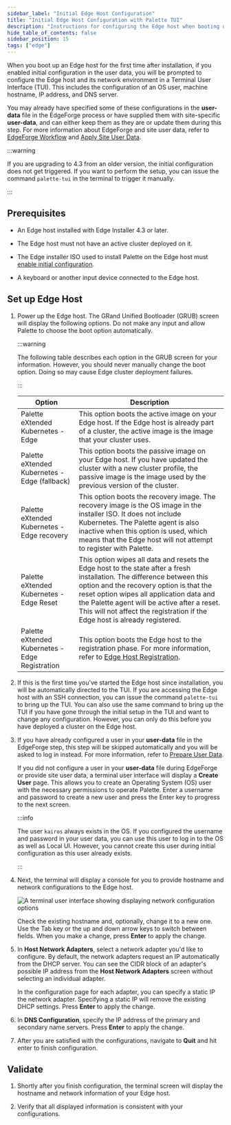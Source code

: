 ```yaml
---
sidebar_label: "Initial Edge Host Configuration"
title: "Initial Edge Host Configuration with Palette TUI"
description: "Instructions for configuring the Edge host when booting up the Edge host for the first time."
hide_table_of_contents: false
sidebar_position: 15
tags: ["edge"]
---
```


When you boot up an Edge host for the first time after installation, if you enabled initial configuration in the user
data, you will be prompted to configure the Edge host and its network environment in a Terminal User Interface (TUI).
This includes the configuration of an OS user, machine hostname, IP address, and DNS server.

You may already have specified some of these configurations in the **user-data** file in the EdgeForge process or have
supplied them with site-specific **user-data**, and can either keep them as they are or update them during this step.
For more information about EdgeForge and site user data, refer to
[EdgeForge Workflow](../../edgeforge-workflow/edgeforge-workflow.md) and [Apply Site User Data](./site-user-data.md).

:::warning

If you are upgrading to 4.3 from an older version, the initial configuration does not get triggered. If you want to
perform the setup, you can issue the command `palette-tui` in the terminal to trigger it manually.

:::

## Prerequisites

- An Edge host installed with Edge Installer 4.3 or later.

- The Edge host must not have an active cluster deployed on it.

- The Edge installer ISO used to install Palette on the Edge host must
  [enable initial configuration](../../edge-configuration/installer-reference.md#palette-agent-parameters).

- A keyboard or another input device connected to the Edge host.

## Set up Edge Host

1. Power up the Edge host. The GRand Unified Bootloader (GRUB) screen will display the following options. Do not make
   any input and allow Palette to choose the boot option automatically.

   :::warning

   The following table describes each option in the GRUB screen for your information. However, you should never manually
   change the boot option. Doing so may cause Edge cluster deployment failures.

   :::

   | Option                                          | Description                                                                                                                                                                                                                                                                                                                                   |
   | ----------------------------------------------- | --------------------------------------------------------------------------------------------------------------------------------------------------------------------------------------------------------------------------------------------------------------------------------------------------------------------------------------------- |
   | Palette eXtended Kubernetes - Edge              | This option boots the active image on your Edge host. If the Edge host is already part of a cluster, the active image is the image that your cluster uses.                                                                                                                                                                                    |
   | Palette eXtended Kubernetes - Edge (fallback)   | This option boots the passive image on your Edge host. If you have updated the cluster with a new cluster profile, the passive image is the image used by the previous version of the cluster.                                                                                                                                                |
   | Palette eXtended Kubernetes - Edge recovery     | This option boots the recovery image. The recovery image is the OS image in the installer ISO. It does not include Kubernetes. The Palette agent is also inactive when this option is used, which means that the Edge host will not attempt to register with Palette.                                                                         |
   | Palette eXtended Kubernetes - Edge Reset        | This option wipes all data and resets the Edge host to the state after a fresh installation. The difference between this option and the recovery option is that the reset option wipes all application data and the Palette agent will be active after a reset. This will not affect the registration if the Edge host is already registered. |
   | Palette eXtended Kubernetes - Edge Registration | This option boots the Edge host to the registration phase. For more information, refer to [Edge Host Registration](../../site-deployment/site-installation/edge-host-registration.md).                                                                                                                                                        |

2. If this is the first time you've started the Edge host since installation, you will be automatically directed to the
   TUI. If you are accessing the Edge host with an SSH connection, you can issue the command `palette-tui` to bring up
   the TUI. You can also use the same command to bring up the TUI if you have gone through the initial setup in the TUI
   and want to change any configuration. However, you can only do this before you have deployed a cluster on the Edge
   host.

3. If you have already configured a user in your **user-data** file in the EdgeForge step, this step will be skipped
   automatically and you will be asked to log in instead. For more information, refer to
   [Prepare User Data](../../edgeforge-workflow/prepare-user-data.md).

   If you did not configure a user in your **user-data** file during EdgeForge or provide site user data, a terminal
   user interface will display a **Create User** page. This allows you to create an Operating System (OS) user with the
   necessary permissions to operate Palette. Enter a username and password to create a new user and press the Enter key
   to progress to the next screen.

   :::info

   The user `kairos` always exists in the OS. If you configured the username and password in your user data, you can use
   this user to log in to the OS as well as Local UI. However, you cannot create this user during initial configuration
   as this user already exists.

   :::

4. Next, the terminal will display a console for you to provide hostname and network configurations to the Edge host.

   ![A terminal user interface showing displaying network configuration options](/cluster_edge_site-deployment_installation_initial-setup_tui.webp)

   Check the existing hostname and, optionally, change it to a new one. Use the Tab key or the up and down arrow keys to
   switch between fields. When you make a change, press **Enter** to apply the change.

5. In **Host Network Adapters**, select a network adapter you'd like to configure. By default, the network adapters
   request an IP automatically from the DHCP server. You can see the CIDR block of an adapter's possible IP address from
   the **Host Network Adapters** screen without selecting an individual adapter.

   In the configuration page for each adapter, you can specify a static IP the network adapter. Specifying a static IP
   will remove the existing DHCP settings. Press **Enter** to apply the change.

6. In **DNS Configuration**, specify the IP address of the primary and secondary name servers. Press **Enter** to apply
   the change.

7. After you are satisfied with the configurations, navigate to **Quit** and hit enter to finish configuration.

## Validate

1. Shortly after you finish configuration, the terminal screen will display the hostname and network information of your
   Edge host.

2. Verify that all displayed information is consistent with your configurations.
